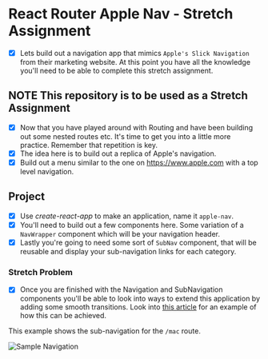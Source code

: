 # React Router Apple Nav - Stretch Assignment

- [x] Lets build out a navigation app that mimics `Apple's Slick Navigation` from their marketing website. At this point you have all the knowledge you'll need to be able to complete this stretch assignment.

## **NOTE** This repository is to be used as a Stretch Assignment

- [x] Now that you have played around with Routing and have been building out some nested routes etc. It's time to get you into a little more practice. Remember that repetition is key.
- [x] The idea here is to build out a replica of Apple's navigation.
- [x] Build out a menu similar to the one on https://www.apple.com with a top level navigation.

## Project

- [x] Use _create-react-app_ to make an application, name it `apple-nav`.
- [x] You'll need to build out a few components here. Some variation of a `NavWrapper` component which will be your navigation header.
- [x] Lastly you're going to need some sort of `SubNav` component, that will be reusable and display your sub-navigation links for each category.

### Stretch Problem

- [x] Once you are finished with the Navigation and SubNavigation components you'll be able to look into ways to extend this application by adding some smooth transitions. Look into [this article](https://hackernoon.com/animated-page-transitions-with-react-router-4-reacttransitiongroup-and-animated-1ca17bd97a1a) for an example of how this can be achieved.

This example shows the sub-navigation for the `/mac` route.

![Sample Navigation](images/sample.png)
